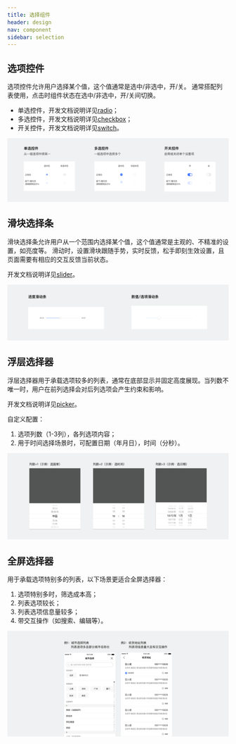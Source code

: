 ```yaml
---
title: 选择组件
header: design
nav: component
sidebar: selection
---
```

## 选项控件
选项控件允许用户选择某个值，这个值通常是选中/非选中，开/关。
通常搭配列表使用，点击时组件状态在选中/非选中，开/关间切换。
- 单选控件，开发文档说明详见<a href="https://smartprogram.baidu.com/docs/develop/component/formlist/#radio/"  target="_blank">radio</a>；
- 多选控件，开发文档说明详见<a href="https://smartprogram.baidu.com/docs/develop/component/formlist/#checkbox/"  target="_blank">checkbox</a>；
- 开关控件，开发文档说明详见<a href="https://smartprogram.baidu.com/docs/develop/component/formlist/#switch/" target="_blank">switch</a>。
<div class="m-doc-custom-examples">
	<div class="m-doc-custom-examples-correct ">
		<img src="../../../img/design/component/selection/1.png">
	</div>
</div>

## 滑块选择条
滑块选择条允许用户从一个范围内选择某个值，这个值通常是主观的、不精准的设置，如亮度等。
滑动时，设置滑块跟随手势，实时反馈，松手即刻生效设置，且页面需要有相应的交互反馈当前状态。

开发文档说明详见<a href="https://smartprogram.baidu.com/docs/develop/component/formlist/#slider/" target="_blank">slider</a>。

<div class="m-doc-custom-examples">
	<div class="m-doc-custom-examples-correct ">
		<img src="../../../img/design/component/selection/2.png">
	</div>
</div>

## 浮层选择器
浮层选择器用于承载选项较多的列表，通常在底部显示并固定高度展现。当列数不唯一时，用户在前列选择会对后列选项会产生约束和影响。

开发文档说明详见<a href="https://smartprogram.baidu.com/docs/develop/component/formlist/#picker/" target="_blank">picker</a>。

自定义配置：
1. 选项列数（1-3列），各列选项内容；
2. 用于时间选择场景时，可配置日期（年月日），时间（分秒）。
<div class="m-doc-custom-examples">
	<div class="m-doc-custom-examples-correct ">
		<img src="../../../img/design/component/selection/3.png">
	</div>
</div>

## 全屏选择器
用于承载选项特别多的列表，以下场景更适合全屏选择器：
1. 选项特别多时，筛选成本高；
2. 列表选项较长；
3. 列表选项信息量较多；
4. 带交互操作（如搜索、编辑等）。
<div class="m-doc-custom-examples">
	<div class="m-doc-custom-examples-correct ">
		<img src="../../../img/design/component/selection/4.png">
	</div>
</div>